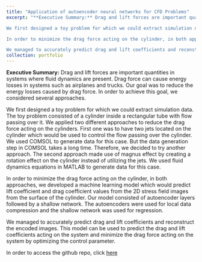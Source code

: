 ```yaml
---
title: "Application of autoencoder neural networks for CFD Problems"
excerpt: "**Executive Summary:** Drag and lift forces are important quantities in systems where fluid dynamics are present. Drag force can cause energy losses in systems such as airplanes and trucks. Our goal was to reduce the energy losses caused by drag force. In order to achieve this goal, we considered several approaches.\n\n

We first designed a toy problem for which we could extract simulation data. The toy problem consisted of a cylinder inside a rectangular tube with flow passing over it. We applied two different approaches to reduce the drag force acting on the cylinders. First one was to have two jets located on the cylinder which would be used to control the flow passing over the cylinder. We used COMSOL to generate data for this case. But the data generation step in COMSOL takes a long time. Therefore, we decided to try another approach. The second approach made use of magnus effect by creating a rotation effect on the cylinder instead of utilizing the jets. We used fluid dynamics equations in MATLAB to generate data for this case.\n\n

In order to minimize the drag force acting on the cylinder, in both approaches, we developed a machine learning model which would predict lift coefficient and drag coefficient values from the 2D stress field images from the surface of the cylinder. Our model consisted of autoencoder layers followed by a shallow network. The autoencoders were used for local data compression and the shallow network was used for regression.\n\n

We managed to accurately predict drag and lift coefficients and reconstruct the encoded images. This model can be used to predict the drag and lift coefficients acting on the system and minimize the drag force acting on the system by optimizing the control parameter."
collection: portfolio
---
```


**Executive Summary:** Drag and lift forces are important quantities in systems where fluid dynamics are present. Drag force can cause energy losses in systems such as airplanes and trucks. Our goal was to reduce the energy losses caused by drag force. In order to achieve this goal, we considered several approaches.

We first designed a toy problem for which we could extract simulation data. The toy problem consisted of a cylinder inside a rectangular tube with flow passing over it. We applied two different approaches to reduce the drag force acting on the cylinders. First one was to have two jets located on the cylinder which would be used to control the flow passing over the cylinder. We used COMSOL to generate data for this case. But the data generation step in COMSOL takes a long time. Therefore, we decided to try another approach. The second approach made use of magnus effect by creating a rotation effect on the cylinder instead of utilizing the jets. We used fluid dynamics equations in MATLAB to generate data for this case.

In order to minimize the drag force acting on the cylinder, in both approaches, we developed a machine learning model which would predict lift coefficient and drag coefficient values from the 2D stress field images from the surface of the cylinder. Our model consisted of autoencoder layers followed by a shallow network. The autoencoders were used for local data compression and the shallow network was used for regression.

We managed to accurately predict drag and lift coefficients and reconstruct the encoded images. This model can be used to predict the drag and lift coefficients acting on the system and minimize the drag force acting on the system by optimizing the control parameter.

In order to access the github repo, click [here](https://github.com/EdinGuso/ENS492-Graduation-Project)
